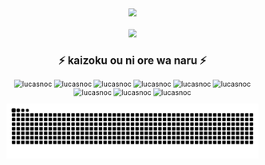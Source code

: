<div align="center">
  <h1>
    <img src="https://readme-typing-svg.herokuapp.com/?font=Righteous&size=35&center=true&vCenter=true&width=500&height=70&duration=4000&lines=Olá!+👋;+me+chamo+Lucas!;+Meu+apelido+é+Noc;" />
  </h1>

  <div>
    <a href="https://github.com/lucasnoc">
      <img height="170em" src="https://github-readme-stats.vercel.app/api?username=Lucasnoc&show_icons=true&theme=tokyonight&include_all_commits=true&count_private=true" />
    </a>
  </div>

  <h2>⚡ kaizoku ou ni ore wa naru ⚡</h2>

  <div>
    <img height="120px" alt="lucasnoc" src="https://media.tenor.com/kGe0A0NBA8kAAAAi/one-piece-pixel.webm">
    <img height="120px" alt="lucasnoc" src="https://media.tenor.com/O8gy1gagVDoAAAAi/one-piece-pixel.webm">
    <img height="120px" alt="lucasnoc" src="https://media.tenor.com/mROQee8R0YMAAAAj/one-piece-pixel.webm">
    <img height="120px" alt="lucasnoc" src="https://media.tenor.com/cuF6gzpHkssAAAAj/one-piece-pixel.webm">
    <img height="120px" alt="lucasnoc" src="https://media.tenor.com/3WUYR2Iq8YQAAAAj/one-piece-pixel.webm">
    <img height="120px" alt="lucasnoc" src="https://media.tenor.com/u3Qr_vUH0uUAAAAj/one-piece-pixel.webm">
    <img height="120px" alt="lucasnoc" src="https://media.tenor.com/fnL58ka5djoAAAAj/one-piece-pixel.webm">
    <img height="120px" alt="lucasnoc" src="https://media.tenor.com/QNJQboOc-iQAAAAj/one-piece-pixel.webm">
    <img height="120px" alt="lucasnoc" src="https://media.tenor.com/dbkEr5d13RcAAAAj/one-piece-pixel.webm">
  </div>
</div>


![Snake animation](https://github.com/lucasnoc/lucasnoc/blob/output/github-contribution-grid-snake.svg)
